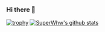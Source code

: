 ### Hi there 👋

<!--
**SuperWhw/SuperWhw** is a ✨ _special_ ✨ repository because its `README.md` (this file) appears on your GitHub profile.

Here are some ideas to get you started:

- 🔭 I’m currently working on ...
- 🌱 I’m currently learning ...
- 👯 I’m looking to collaborate on ...
- 🤔 I’m looking for help with ...
- 💬 Ask me about ...
- 📫 How to reach me: ...
- 😄 Pronouns: ...
- ⚡ Fun fact: ...
-->

[![trophy](https://github-profile-trophy.vercel.app/?username=SuperWhw&title=Stars,Followers&theme=onedark)](https://github.com/SuperWhw/github-profile-trophy)
[![SuperWhw's github stats](https://github-readme-stats.vercel.app/api?username=SuperWhw&show_icons=true&theme=onedark)](https://github.com/SuperWhw/)
